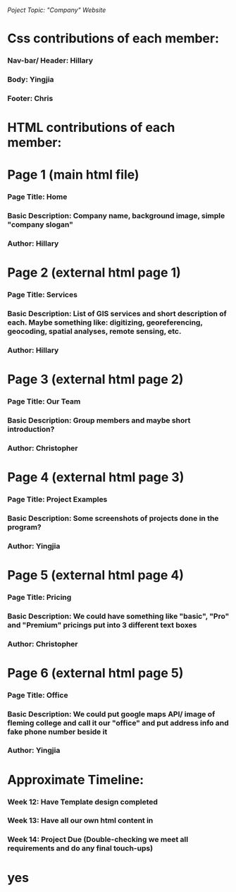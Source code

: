 ###### Poject Topic: "Company" Website ######



######
# Css contributions of each member:

### Nav-bar/ Header: Hillary
### Body: Yingjia
### Footer: Chris



######
# HTML contributions of each member:

# Page 1 (main html file)
### Page Title: Home
### Basic Description: Company name, background image, simple "company slogan"
### Author: Hillary


# Page 2 (external html page 1)
### Page Title: Services
### Basic Description: List of GIS services and short description of each. Maybe something like: digitizing, georeferencing, geocoding, spatial analyses, remote sensing, etc.
### Author: Hillary

# Page 3 (external html page 2)
### Page Title: Our Team
### Basic Description: Group members and maybe short introduction?
### Author: Christopher


# Page 4 (external html page 3)
### Page Title: Project Examples
### Basic Description: Some screenshots of projects done in the program?
### Author: Yingjia


# Page 5 (external html page 4)
### Page Title: Pricing
### Basic Description: We could have something like "basic", "Pro" and "Premium" pricings put into 3 different text boxes
### Author: Christopher


# Page 6 (external html page 5)
### Page Title: Office
### Basic Description: We could put google maps API/ image of fleming college and call it our "office" and put address info and fake phone number beside it
### Author: Yingjia


######
# Approximate Timeline:
### Week 12: Have Template design completed
### Week 13: Have all our own html content in
### Week 14: Project Due (Double-checking we meet all requirements and do any final touch-ups)
<h1>yes</h1>